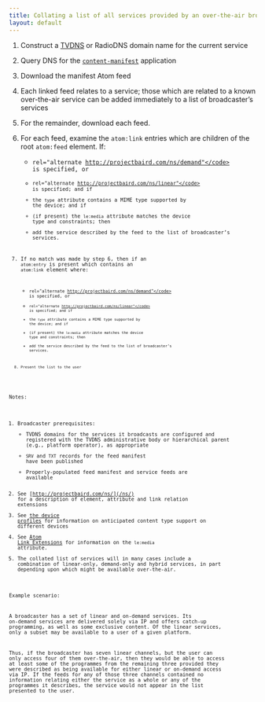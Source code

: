 ```yaml
---
title: Collating a list of all services provided by an over-the-air broadcaster
layout: default
---
```


1. Construct a [TVDNS](/discovery/tvdns) or RadioDNS domain name for the
current service

2. Query DNS for the [<code>content-manifest</code>](http://wiki.github.com/nexgenta/Baird/service-manifests)
application

3. Download the manifest Atom feed

4. Each linked feed relates to a service; those which are related to a known
over-the-air service can be added immediately to a list of broadcaster’s services

5. For the remainder, download each feed.

6. For each feed, examine the <code>atom:link</code> entries which are children of
the root <code>atom:feed</code> element. If:
	* <code>rel="alternate http://projectbaird.com/ns/demand"</code> is specified, or
	* <code>rel="alternate http://projectbaird.com/ns/linear"</code> is specified; and if
	* the <code>type</code> attribute contains a MIME type supported by the device; and if
	* (if present) the <code>le:media</code> attribute matches the device type and constraints; then
	* add the service described by the feed to the list of broadcaster’s services.

7. If no match was made by step 6, then if an <code>atom:entry</code> is present which contains
an <code>atom:link</code> element where:
	* <code>rel="alternate http://projectbaird.com/ns/demand"</code> is specified, or
	* <code>rel="alternate http://projectbaird.com/ns/linear"</code> is specified; and if
	* the <code>type</code> attribute contains a MIME type supported by the device; and if
	* (if present) the <code>le:media</code> attribute matches the device type and constraints; then
	* add the service described by the feed to the list of broadcaster’s services.

8. Present the list to the user

Notes:

1. Broadcaster prerequisites:
	* TVDNS domains for the services it broadcasts are configured and registered with the
	TVDNS administrative body or hierarchical parent (e.g., platform operator), as appropriate
	* <code>SRV</code> and <code>TXT</code> records for the feed manifest have been published
	* Properly-populated feed manifest and service feeds are available
2. See [http://projectbaird.com/ns/](/ns/) for a description of element,
attribute and link relation extensions
3. See [the device profiles](http://wiki.github.com/nexgenta/Baird/device-profiles)
for information on anticipated content type support on different devices
4. See [Atom Link Extensions](http://tools.ietf.org/html/draft-snell-atompub-link-extensions-06) for information on the <code>le:media</code> attribute.
5. The collated list of services will in many cases include a combination of
linear-only, demand-only and hybrid services, in part depending upon which
might be available over-the-air.

Example scenario:

A broadcaster has a set of linear and on-demand services. Its on-demand services are
delivered solely via IP and offers catch-up programming, as well as some exclusive
content. Of the linear services, only a subset may be available to a user of a given
platform.

Thus, if the broadcaster has seven linear channels, but the user can only access four
of them over-the-air, then they would be able to access at least some of the programmes
from the remaining three provided they were described as being available for either
linear or on-demand access via IP. If the feeds for any of those three channels contained
no information relating either the service as a whole or any of the programmes
it describes, the service would not appear in the list presented to the user.
